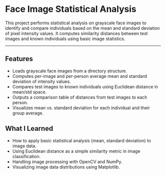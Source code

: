 # Face Image Statistical Analysis

This project performs statistical analysis on grayscale face images to identify and compare individuals based on the mean and standard deviation of pixel intensity values. It computes similarity distances between test images and known individuals using basic image statistics.

---

## Features

- Loads grayscale face images from a directory structure.
- Computes per-image and per-person average mean and standard deviation of intensity values.
- Compares test images to known individuals using Euclidean distance in mean/std space.
- Outputs a comparison table of distances from test images to each person.
- Visualizes mean vs. standard deviation for each individual and their group average.

## What I Learned

- How to apply basic statistical analysis (mean, standard deviation) to image data.
- Using Euclidean distance as a simple similarity metric in image classification.
- Handling image processing with OpenCV and NumPy.
- Visualizing image data distributions using Matplotlib.
